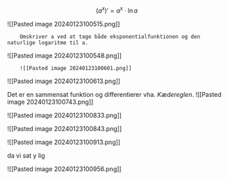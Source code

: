 $$(a^x)'=a^x\cdot \ln a$$

![[Pasted image 20240123100515.png]]

		Omskriver a ved at tage både eksponentialfunktionen og den naturlige logaritme til a.

![[Pasted image 20240123100548.png]]

		![[Pasted image 20240123100601.png]]

![[Pasted image 20240123100613.png]]

Det er en sammensat funktion og differentierer vha. _Kædereglen_. 
		![[Pasted image 20240123100743.png]]

![[Pasted image 20240123100833.png]]

![[Pasted image 20240123100843.png]]

![[Pasted image 20240123100913.png]]

da vi sat y lig 

![[Pasted image 20240123100956.png]]

